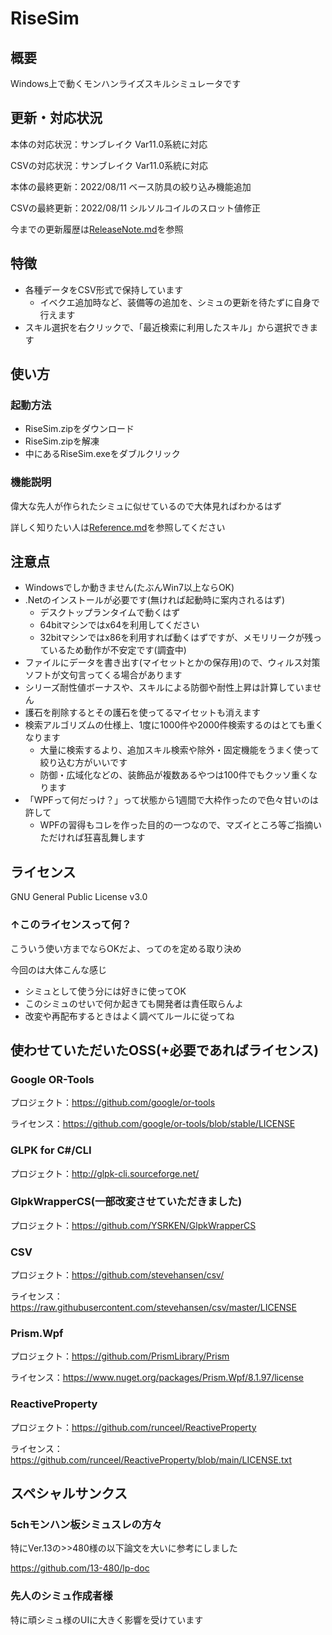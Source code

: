 # RiseSim

## 概要

Windows上で動くモンハンライズスキルシミュレータです

## 更新・対応状況

本体の対応状況：サンブレイク Var11.0系統に対応

CSVの対応状況：サンブレイク Var11.0系統に対応

本体の最終更新：2022/08/11 ベース防具の絞り込み機能追加

CSVの最終更新：2022/08/11 シルソルコイルのスロット値修正

今までの更新履歴は[ReleaseNote.md](./ReleaseNote.md)を参照

## 特徴

- 各種データをCSV形式で保持しています
  - イベクエ追加時など、装備等の追加を、シミュの更新を待たずに自身で行えます
- スキル選択を右クリックで、「最近検索に利用したスキル」から選択できます

## 使い方

### 起動方法

- RiseSim.zipをダウンロード
- RiseSim.zipを解凍
- 中にあるRiseSim.exeをダブルクリック

### 機能説明

偉大な先人が作られたシミュに似せているので大体見ればわかるはず

詳しく知りたい人は[Reference.md](./Reference.md)を参照してください

## 注意点

- Windowsでしか動きません(たぶんWin7以上ならOK)
- .Netのインストールが必要です(無ければ起動時に案内されるはず)
  - デスクトップランタイムで動くはず
  - 64bitマシンではx64を利用してください
  - 32bitマシンではx86を利用すれば動くはずですが、メモリリークが残っているため動作が不安定です(調査中)
- ファイルにデータを書き出す(マイセットとかの保存用)ので、ウィルス対策ソフトが文句言ってくる場合があります
- シリーズ耐性値ボーナスや、スキルによる防御や耐性上昇は計算していません
- 護石を削除するとその護石を使ってるマイセットも消えます
- 検索アルゴリズムの仕様上、1度に1000件や2000件検索するのはとても重くなります
  - 大量に検索するより、追加スキル検索や除外・固定機能をうまく使って絞り込む方がいいです
  - 防御・広域化などの、装飾品が複数あるやつは100件でもクッソ重くなります
- 「WPFって何だっけ？」って状態から1週間で大枠作ったので色々甘いのは許して
  - WPFの習得もコレを作った目的の一つなので、マズイところ等ご指摘いただければ狂喜乱舞します

## ライセンス

GNU General Public License v3.0

### ↑このライセンスって何？

こういう使い方までならOKだよ、ってのを定める取り決め

今回のは大体こんな感じ

- シミュとして使う分には好きに使ってOK
- このシミュのせいで何か起きても開発者は責任取らんよ
- 改変や再配布するときはよく調べてルールに従ってね

## 使わせていただいたOSS(+必要であればライセンス)

### Google OR-Tools

プロジェクト：<https://github.com/google/or-tools>

ライセンス：<https://github.com/google/or-tools/blob/stable/LICENSE>

### GLPK for C#/CLI

プロジェクト：<http://glpk-cli.sourceforge.net/>

### GlpkWrapperCS(一部改変させていただきました)

プロジェクト：<https://github.com/YSRKEN/GlpkWrapperCS>

### CSV

プロジェクト：<https://github.com/stevehansen/csv/>

ライセンス：<https://raw.githubusercontent.com/stevehansen/csv/master/LICENSE>

### Prism.Wpf

プロジェクト：<https://github.com/PrismLibrary/Prism>

ライセンス：<https://www.nuget.org/packages/Prism.Wpf/8.1.97/license>

### ReactiveProperty

プロジェクト：<https://github.com/runceel/ReactiveProperty>

ライセンス：<https://github.com/runceel/ReactiveProperty/blob/main/LICENSE.txt>

## スペシャルサンクス

### 5chモンハン板シミュスレの方々

特にVer.13の>>480様の以下論文を大いに参考にしました

<https://github.com/13-480/lp-doc>

### 先人のシミュ作成者様

特に頑シミュ様のUIに大きく影響を受けています
